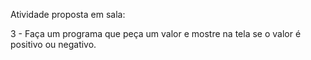 Atividade proposta em sala:

3 - Faça um programa que peça um valor e mostre na tela se o valor é positivo ou negativo.
